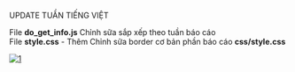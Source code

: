UPDATE TUẦN TIẾNG VIỆT

File <strong>do_get_info.js</strong> Chỉnh sữa sắp xếp theo tuần báo cáo <br>
File <strong>style.css</strong> - Thêm Chỉnh sữa border cơ bản phần báo cáo <strong>css/style.css</strong>

<a href="https://ibb.co/dgGDKzD"><img src="https://i.ibb.co/YZphjqh/1.png" alt="1" border="0"></a>
